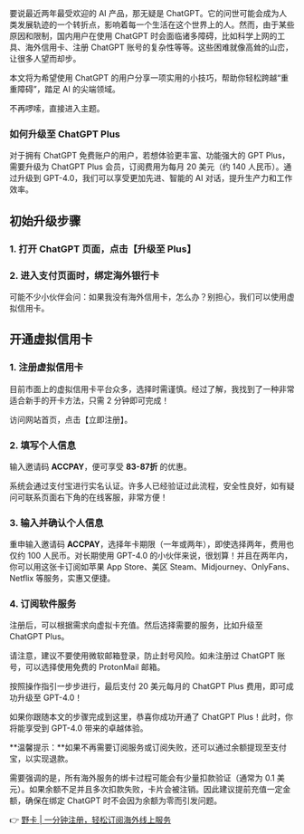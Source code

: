 要说最近两年最受欢迎的 AI 产品，那无疑是 ChatGPT。它的问世可能会成为人类发展轨迹的一个转折点，影响着每一个生活在这个世界上的人。然而，由于某些原因和限制，国内用户在使用 ChatGPT 时会面临诸多障碍，比如科学上网的工具、海外信用卡、注册 ChatGPT 账号的复杂性等等。这些困难就像高耸的山峦，让很多人望而却步。

本文将为希望使用 ChatGPT 的用户分享一项实用的小技巧，帮助你轻松跨越“重重障碍”，踏足 AI 的尖端领域。

不再啰嗦，直接进入主题。

### 如何升级至 ChatGPT Plus

对于拥有 ChatGPT 免费账户的用户，若想体验更丰富、功能强大的 GPT Plus，需要升级为 ChatGPT Plus 会员，订阅费用为每月 20 美元（约 140 人民币）。通过升级到 GPT-4.0，我们可以享受更加先进、智能的 AI 对话，提升生产力和工作效率。

## 初始升级步骤

### 1. 打开 ChatGPT 页面，点击【升级至 Plus】

### 2. 进入支付页面时，绑定海外银行卡

可能不少小伙伴会问：如果我没有海外信用卡，怎么办？别担心，我们可以使用虚拟信用卡。

## 开通虚拟信用卡

### 1. 注册虚拟信用卡

目前市面上的虚拟信用卡平台众多，选择时需谨慎。经过了解，我找到了一种非常适合新手的开卡方法，只需 2 分钟即可完成！

访问网站首页，点击【立即注册】。

### 2. 填写个人信息

输入邀请码 **ACCPAY**，便可享受 **83-87折** 的优惠。

系统会通过支付宝进行实名认证。许多人已经验证过此流程，安全性良好，如有疑问可联系页面右下角的在线客服，非常方便！

### 3. 输入并确认个人信息

重申输入邀请码 **ACCPAY**，选择年卡期限（一年或两年），即使选择两年，费用也仅约 100 人民币。对长期使用 GPT-4.0 的小伙伴来说，很划算！并且在两年内，你可以用这张卡订阅如苹果 App Store、美区 Steam、Midjourney、OnlyFans、Netflix 等服务，实惠又便捷。

### 4. 订阅软件服务

注册后，可以根据需求向虚拟卡充值。然后选择需要的服务，比如升级至 ChatGPT Plus。

请注意，建议不要使用微软邮箱登录，防止封号风险。如未注册过 ChatGPT 账号，可以选择使用免费的 ProtonMail 邮箱。

按照操作指引一步步进行，最后支付 20 美元每月的 ChatGPT Plus 费用，即可成功升级至 GPT-4.0！

如果你跟随本文的步骤完成到这里，恭喜你成功开通了 ChatGPT Plus！此时，你将能享受到 GPT-4.0 带来的卓越体验。

**温馨提示：**如果不再需要订阅服务或订阅失败，还可以通过余额提现至支付宝，以实现退款。

需要强调的是，所有海外服务的绑卡过程可能会有少量扣款验证（通常为 0.1 美元）。如果余额不足并且多次扣款失败，卡片会被注销。因此建议提前充值一定金额，确保在绑定 ChatGPT 时不会因为余额为零而引发问题。

👉 [野卡 | 一分钟注册，轻松订阅海外线上服务](https://bit.ly/bewildcard)